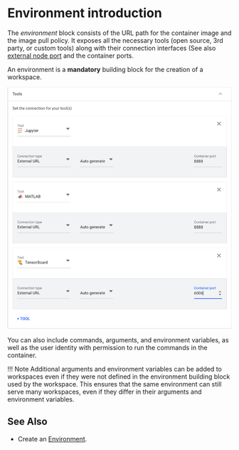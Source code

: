 
# Environment introduction

The _environment_ block consists of the URL path for the container image and the image pull policy. It exposes all the necessary tools (open source, 3rd party, or custom tools) along with their connection interfaces (See also [external node port](../../../../admin/runai-setup/config/allow-external-access-to-containers.md) and the container ports.

An environment is a __mandatory__ building block for the creation of a workspace. 

![](img/6-tools.png)

You can also include commands, arguments, and environment variables, as well as the user identity with permission to run the commands in the container.

!!! Note
    Additional arguments and environment variables can be added to workspaces even if they were not defined in the environment building block used by the workspace. This ensures that the same environment can still serve many workspaces, even if they differ in their arguments and environment variables.

## See Also

* Create an [Environment](../create/create-env.md). 